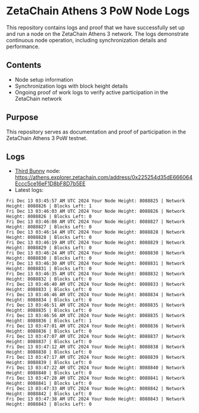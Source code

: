 # ZetaChain Athens 3 PoW Node Logs
This repository contains logs and proof that we have successfully set up and run a node on the ZetaChain Athens 3 network. The logs demonstrate continuous node operation, including synchronization details and performance.

## Contents
- Node setup information
- Synchronization logs with block height details
- Ongoing proof of work logs to verify active participation in the ZetaChain network

## Purpose
This repository serves as documentation and proof of participation in the ZetaChain Athens 3 PoW testnet.

## Logs

- [Third Bunny](https://thirdbunny.xyz/) node: https://athens.explorer.zetachain.com/address/0x225254d35dE666064Eccc5ce16eF1D8bF8D7b5EE
- Latest logs:
```
Fri Dec 13 03:45:57 AM UTC 2024 Your Node Height: 8088825 | Network Height: 8088826 | Blocks Left: 1
Fri Dec 13 03:46:03 AM UTC 2024 Your Node Height: 8088826 | Network Height: 8088826 | Blocks Left: 0
Fri Dec 13 03:46:08 AM UTC 2024 Your Node Height: 8088827 | Network Height: 8088827 | Blocks Left: 0
Fri Dec 13 03:46:14 AM UTC 2024 Your Node Height: 8088828 | Network Height: 8088828 | Blocks Left: 0
Fri Dec 13 03:46:19 AM UTC 2024 Your Node Height: 8088829 | Network Height: 8088829 | Blocks Left: 0
Fri Dec 13 03:46:24 AM UTC 2024 Your Node Height: 8088830 | Network Height: 8088830 | Blocks Left: 0
Fri Dec 13 03:46:30 AM UTC 2024 Your Node Height: 8088831 | Network Height: 8088831 | Blocks Left: 0
Fri Dec 13 03:46:35 AM UTC 2024 Your Node Height: 8088832 | Network Height: 8088832 | Blocks Left: 0
Fri Dec 13 03:46:40 AM UTC 2024 Your Node Height: 8088833 | Network Height: 8088833 | Blocks Left: 0
Fri Dec 13 03:46:46 AM UTC 2024 Your Node Height: 8088834 | Network Height: 8088834 | Blocks Left: 0
Fri Dec 13 03:46:51 AM UTC 2024 Your Node Height: 8088835 | Network Height: 8088835 | Blocks Left: 0
Fri Dec 13 03:46:56 AM UTC 2024 Your Node Height: 8088835 | Network Height: 8088836 | Blocks Left: 1
Fri Dec 13 03:47:01 AM UTC 2024 Your Node Height: 8088836 | Network Height: 8088836 | Blocks Left: 0
Fri Dec 13 03:47:07 AM UTC 2024 Your Node Height: 8088837 | Network Height: 8088837 | Blocks Left: 0
Fri Dec 13 03:47:12 AM UTC 2024 Your Node Height: 8088838 | Network Height: 8088838 | Blocks Left: 0
Fri Dec 13 03:47:17 AM UTC 2024 Your Node Height: 8088839 | Network Height: 8088839 | Blocks Left: 0
Fri Dec 13 03:47:22 AM UTC 2024 Your Node Height: 8088840 | Network Height: 8088840 | Blocks Left: 0
Fri Dec 13 03:47:28 AM UTC 2024 Your Node Height: 8088841 | Network Height: 8088841 | Blocks Left: 0
Fri Dec 13 03:47:33 AM UTC 2024 Your Node Height: 8088842 | Network Height: 8088842 | Blocks Left: 0
Fri Dec 13 03:47:38 AM UTC 2024 Your Node Height: 8088843 | Network Height: 8088843 | Blocks Left: 0
```
